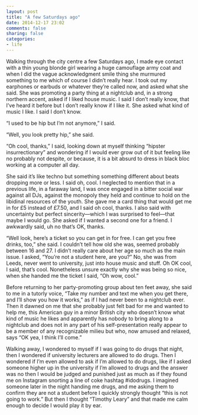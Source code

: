```yaml
---
layout: post
title: "A few Saturdays ago"
date: 2014-12-17 23:02
comments: false
sharing: false
categories:
- life
---
```


Walking through the city centre a few Saturdays ago, I made eye contact with a thin young blonde girl wearing a huge camouflage army coat and when I did the vague acknowledgment smile thing she murmured something to me which of course I didn’t really hear. I took out my earphones or earbuds or whatever they’re called now, and asked what she said. She was promoting a party thing at a nightclub and, in a strong northern accent, asked if I liked house music. I said I don’t really know, that I’ve heard it before but I don’t really know if I like it. She asked what kind of music I like. I said I don’t know.

“I used to be hip but I’m not anymore,” I said.

“Well, you look pretty hip,” she said.

“Oh cool, thanks,” I said, looking down at myself thinking “hipster insurrectionary” and wondering if I would ever grow out of it but feeling like no probably not despite, or because, it is a bit absurd to dress in black bloc working at a computer all day.

She said it’s like techno but something something different about beats dropping more or less. I said oh, cool. I neglected to mention that in a previous life, in a faraway land, I was once engaged in a bitter social war against all DJs, against the monopoly they held and continue to hold on the libidinal resources of the youth. She gave me a card thing that would get me in for £5 instead of £7.50, and I said oh cool, thanks. I also said with uncertainty but perfect sincerity—which I was surprised to feel—that maybe I would go. She asked if I wanted a second one for a friend. I awkwardly said, uh no that’s OK, thanks.

“Well look, here’s a ticket so you can get in for free. I can get you free drinks, too,” she said.
I couldn’t tell how old she was, seemed probably between 16 and 27. I didn’t really care about her age so much as the main issue. I asked, “You’re not a student here, are you?” No, she was from Leeds, never went to university, just into house music and stuff. Oh OK cool, I said, that’s cool.
Nonetheless unsure exactly why she was being so nice, when she handed me the ticket I said, “Oh wow, cool.”

Before returning to her party-promoting group about ten feet away, she said to me in a tutorly voice, “Take my number and text me when you get there, and I’ll show you how it works,” as if I had never been to a nightclub ever. Then it dawned on me that she probably just felt bad for me and wanted to help me, this American guy in a minor British city who doesn’t know what kind of music he likes and apparently has nobody to bring along to a nightclub and does not in any part of his self-presentation really appear to be a member of any recognizable milieu but who, now amused and relaxed, says “OK yea, I think I’ll come.”

Walking away, I wondered to myself if I was going to do drugs that night, then I wondered if university lecturers are allowed to do drugs. Then I wondered if I’m even allowed to ask if I’m allowed to do drugs, like if I asked someone higher up in the university if I’m allowed to drugs and the answer was no then I would be judged and punished just as much as if they found me on Instagram snorting a line of coke hashtag #idodrugs. I imagined someone later in the night handing me drugs, and me asking them to confirm they are not a student before I quickly strongly thought “this is not going to work.” But then I thought “Timothy Leary” and that made me calm enough to decide I would play it by ear.

<br><br><br><br><br>